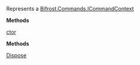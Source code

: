 Represents a [Bifrost.Commands.ICommandContext](Bifrost.Commands.ICommandContext)

**Methods**

[ctor](Bifrost.Commands.CommandContext.ctor)


**Methods**

[Dispose](Bifrost.Commands.CommandContext.Dispose)
